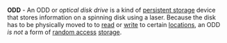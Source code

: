 **ODD** - An ODD or *optical disk drive* is a kind of [persistent storage](docs/Glossary/Persistent%20Storage.md) device that stores information on a spinning disk using a laser. Because the disk has to be physically moved to to [read](docs/Glossary/Read.md) or [write](docs/Glossary/Write.md) to certain [locations](docs/Glossary/Memory%20Address.md), an ODD *is not* a form of [random access](docs/Glossary/Random%20Access.md) [storage](docs/Glossary/Memory.md).